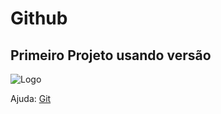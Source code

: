# Github
## Primeiro Projeto usando versão
![Logo](https://github.com/favicon.ico)

Ajuda: [Git](https://git-scm.com/doc)




